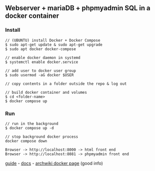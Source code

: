 ## Webserver + mariaDB + phpmyadmin SQL in a docker container
### Install
```
// (UBUNTU) install Docker + Docker Compose
$ sudo apt-get update & sudo apt-get upgrade
$ sudo apt docker docker-compose

// enable docker daemon in systemd
$ systemctl enable docker.service

// add user to docker user group
$ sudo usermod -aG docker $USER

// copy contents in a folder outside the repo & log out

// build docker container and volumes
$ cd <folder-name>
$ docker compose up
```
### Run
```
// run in the background
$ docker compose up -d

// stop background docker process
docker compose down

Browser -> http://localhost:8000 -> html front end
Browser -> http://localhost:8081 -> phpmyadmin front end
```

[guide](https://thriveread.com/apache-php-with-docker-mysql-and-phpmyadmin/) - 
[docs](https://docs.docker.com/compose/) - 
[archwiki docker page](https://wiki.archlinux.org/title/Docker) (good info)

